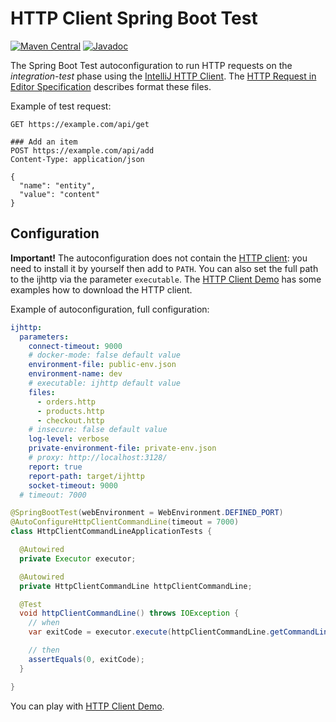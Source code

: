 # HTTP Client Spring Boot Test

[![Maven Central](https://img.shields.io/maven-central/v/uk.bot-by.ijhttp-tools/ijhttp-spring-boot-test)](https://search.maven.org/artifact/uk.bot-by.ijhttp-tools/ijhttp-spring-boot-test)
[![Javadoc](https://javadoc.io/badge2/uk.bot-by.ijhttp-tools/ijhttp-spring-boot-test/javadoc.svg)](https://javadoc.io/doc/uk.bot-by.ijhttp-tools/ijhttp-spring-boot-test)

The Spring Boot Test autoconfiguration to run HTTP requests on the <em>integration-test</em> phase
using the [IntelliJ HTTP Client][http-client].
The [HTTP Request in Editor Specification][specification] describes format these files.

Example of test request:

```http
GET https://example.com/api/get

### Add an item
POST https://example.com/api/add
Content-Type: application/json

{
  "name": "entity",
  "value": "content"
}
```

## Configuration

**Important!** The autoconfiguration does not contain the [HTTP client][cli-tool]:
you need to install it by yourself then add to `PATH`. You can also set the full path to the ijhttp
via the parameter `executable`. The [HTTP Client Demo][demo] has some examples how to download
the HTTP client.

Example of autoconfiguration, full configuration:

```yaml
ijhttp:
  parameters:
    connect-timeout: 9000
    # docker-mode: false default value
    environment-file: public-env.json
    environment-name: dev
    # executable: ijhttp default value
    files:
      - orders.http
      - products.http
      - checkout.http
    # insecure: false default value
    log-level: verbose
    private-environment-file: private-env.json
    # proxy: http://localhost:3128/
    report: true
    report-path: target/ijhttp
    socket-timeout: 9000
  # timeout: 7000
```

```java
@SpringBootTest(webEnvironment = WebEnvironment.DEFINED_PORT)
@AutoConfigureHttpClientCommandLine(timeout = 7000)
class HttpClientCommandLineApplicationTests {

  @Autowired
  private Executor executor;

  @Autowired
  private HttpClientCommandLine httpClientCommandLine;

  @Test
  void httpClientCommandLine() throws IOException {
    // when
    var exitCode = executor.execute(httpClientCommandLine.getCommandLine());

    // then
    assertEquals(0, exitCode);
  }

}
```

You can play with [HTTP Client Demo][demo].

[http-client]: https://www.jetbrains.com/help/idea/http-client-in-product-code-editor.html

[specification]: https://github.com/JetBrains/http-request-in-editor-spec

[cli-tool]: https://www.jetbrains.com/help/idea/http-client-cli.html

[demo]: https://gitlab.com/vitalijr2/ijhttp-demo